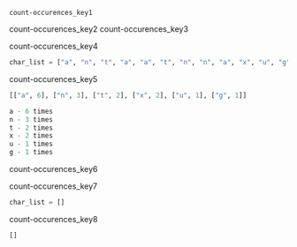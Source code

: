 ```ngMeta
count-occurences_key1
```

count-occurences_key2
count-occurences_key3


count-occurences_key4
```python
char_list = ["a", "n", "t", "a", "a", "t", "n", "n", "a", "x", "u", "g", "a", "x", "a"]
```
count-occurences_key5
```python
[["a", 6], ["n", 3], ["t", 2], ["x", 2], ["u", 1], ["g", 1]]

a - 6 times
n - 3 times
t - 2 times
x - 2 times
u - 1 times
g - 1 times
```
count-occurences_key6


count-occurences_key7
```python
char_list = []
```
count-occurences_key8
```python
[]
```
